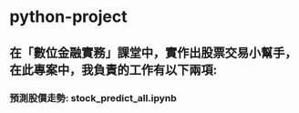 # python-project
## 在「數位金融實務」課堂中，實作出股票交易小幫手，在此專案中，我負責的工作有以下兩項:
### 預測股價走勢: stock_predict_all.ipynb 
